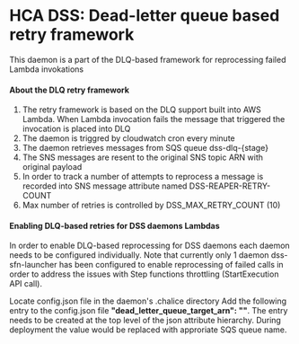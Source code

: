 # HCA DSS: Dead-letter queue based retry framework

This daemon is a part of the DLQ-based framework for reprocessing failed Lambda invokations

#### About the DLQ retry framework

1. The retry framework is based on the DLQ support built into AWS Lambda. When Lambda invocation fails the message that
triggered the invocation is placed into DLQ
2. The daemon is triggred by cloudwatch cron every minute
3. The daemon retrieves messages from SQS queue  dss-dlq-{stage}
4. The SNS messages are resent to the original SNS topic ARN with original payload
6. In order to track a number of attempts to reprocess a message is recorded into SNS message attribute named
DSS-REAPER-RETRY-COUNT
7. Max number of retries is controlled by DSS_MAX_RETRY_COUNT (10) 

#### Enabling DLQ-based retries for DSS daemons Lambdas

In order to enable DLQ-based reprocessing for DSS daemons each daemon needs to be configured individually. 
Note that currently only 1 daemon dss-sfn-launcher has been configured to enable reprocessing of failed calls in order
to address the issues with Step functions throttling (StartExecution API call).

Locate config.json file in the daemon's .chalice directory
Add the following entry to the config.json file **"dead_letter_queue_target_arn": ""**. 
The entry needs to be created at the top level of the json attribute hierarchy. During deployment the value would be 
replaced with approriate SQS queue name. 
